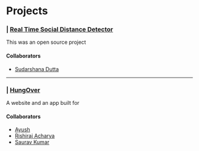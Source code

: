 # Projects

### | [Real Time Social Distance Detector](https://colab.research.google.com/drive/1FbXD9kMwmTE3UW56H41QlWMiNQtZ6Irp?usp=sharing)

This was an open source project 

#### Collaborators

* [Sudarshana Dutta](https://github.com/Sudarshana2000)

---

### | [HungOver](https://github.com/cosmo3769/HungOver)

A website and an app built for 

#### Collaborators

* [Ayush](https://github.com/ayush-AI)
* [Rishiraj Acharya](https://github.com/rishiraj)
* [Saurav Kumar](https://github.com/saurav0001kumar)